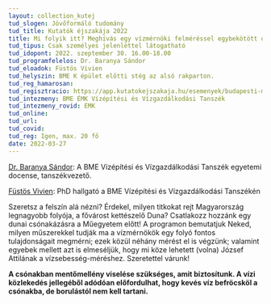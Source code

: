 ```yaml
---
layout: collection_kutej
tud_slogen: Jövőformáló tudomány
tud_title: Kutatók éjszakája 2022
title: Mi folyik itt? Meghívás egy vízmérnöki felméréssel egybekötött dunai csónakázásra a Műegyetem előtt!
tud_tipus: Csak személyes jelenléttel látogatható
tud_idopont: 2022. szeptember 30. 16.00-18.00
tud_programfelelos: Dr. Baranya Sándor
tud_eloadok: Füstös Vivien
tud_helyszin: BME K épület előtti stég az alsó rakparton.
tud_reg_hamarosan:
tud_regisztracio: https://app.kutatokejszakaja.hu/esemenyek/budapesti-muszaki-es-gazdasagtudomanyi-egyetem/mi-folyik-itt-meghivas-egy-vizmernoki-felmeressel-egybekotott-dunai-csonakazasra-a-muegyetem-elott
tud_intezmeny: BME ÉMK Vízépítési és Vízgazdálkodási Tanszék
tud_intezmeny_rovid: EMK
tud_online:
tud_url:
tud_covid:
tud_reg: Igen, max. 20 fő
date: 2022-03-27
---
```




<a href="https://epito.bme.hu/baranya-sandor" target="_blank">Dr. Baranya Sándor</a>: A BME Vízépítési és Vízgazdálkodási Tanszék egyetemi docense, tanszékvezető.  

<a href="http://vit.bme.hu/fustos-vivien" target="_blank"> Füstös Vivien</a>: PhD hallgató a BME Vízépítési és Vízgazdálkodási Tanszékén 


Szeretsz a felszín alá nézni? Érdekel, milyen titkokat rejt Magyarország legnagyobb folyója, a fővárost kettészelő Duna? Csatlakozz hozzánk egy dunai csónakázásra a Műegyetem előtt! A programon bemutatjuk Neked, milyen műszerekkel tudják ma a vízmérnökök egy folyó fontos tulajdonságait megmérni; ezek közül néhány mérést el is végzünk; valamint egyebek mellett azt is elmeséljük, hogy mi köze lehetett (volna) József Attilának a vízsebesség-méréshez. Szeretettel várunk!

<b>A csónakban mentőmellény viselése szükséges, amit biztosítunk. A vízi közlekedés jellegéből adódóan előfordulhat, hogy kevés víz befröcsköl a csónakba, de borulástól nem kell tartani.</b>
